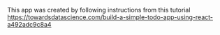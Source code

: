 This app was created by following instructions from this tutorial https://towardsdatascience.com/build-a-simple-todo-app-using-react-a492adc9c8a4